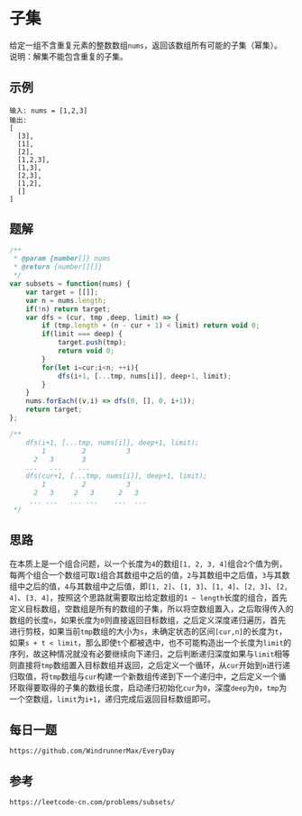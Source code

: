 # 子集
给定一组不含重复元素的整数数组`nums`，返回该数组所有可能的子集（幂集）。  
说明：解集不能包含重复的子集。

## 示例

```
输入: nums = [1,2,3]
输出:
[
  [3],
  [1],
  [2],
  [1,2,3],
  [1,3],
  [2,3],
  [1,2],
  []
]
```

## 题解

```javascript
/**
 * @param {number[]} nums
 * @return {number[][]}
 */
var subsets = function(nums) {
    var target = [[]];
    var n = nums.length;
    if(!n) return target;
    var dfs = (cur, tmp ,deep, limit) => {
        if (tmp.length + (n - cur + 1) < limit) return void 0;
        if(limit === deep) {
            target.push(tmp);
            return void 0;
        }
        for(let i=cur;i<n; ++i){
            dfs(i+1, [...tmp, nums[i]], deep+1, limit);
        }
    }
    nums.forEach((v,i) => dfs(0, [], 0, i+1));
    return target;
};

/**
    dfs(i+1, [...tmp, nums[i]], deep+1, limit);
        1         2          3
      2   3       3      
    ...   ...    ...
    dfs(cur+1, [...tmp, nums[i]], deep+1, limit);
        1         2          3
      2   3     2   3      2   3 
     ... ...   ... ...    ...  ...
 */
```

## 思路
在本质上是一个组合问题，以一个长度为`4`的数组`[1, 2, 3, 4]`组合`2`个值为例，每两个组合一个数组可取`1`组合其数组中之后的值，`2`与其数组中之后值，`3`与其数组中之后的值，`4`与其数组中之后值，即`[1, 2]`、`[1, 3]`、`[1, 4]`、`[2, 3]`、`[2, 4]`、`[3, 4]`，按照这个思路就需要取出给定数组的`1 ~ length`长度的组合，首先定义目标数组，空数组是所有的数组的子集，所以将空数组置入，之后取得传入的数组的长度`n`，如果长度为`0`则直接返回目标数组，之后定义深度递归遍历，首先进行剪枝，如果当前`tmp`数组的大小为`s`，未确定状态的区间`[cur,n]`的长度为`t`，如果`s + t < limit`，那么即使`t`个都被选中，也不可能构造出一个长度为`limit`的序列，故这种情况就没有必要继续向下递归，之后判断递归深度如果与`limit`相等则直接将`tmp`数组置入目标数组并返回，之后定义一个循环，从`cur`开始到`n`进行递归取值，将`tmp`数组与`cur`构建一个新数组传递到下一个递归中，之后定义一个循环取得要取得的子集的数组长度，启动递归初始化`cur`为`0`，深度`deep`为`0`，`tmp`为一个空数组，`limit`为`i+1`，递归完成后返回目标数组即可。

## 每日一题

```
https://github.com/WindrunnerMax/EveryDay
```

## 参考

```
https://leetcode-cn.com/problems/subsets/
```
